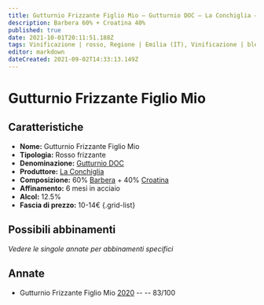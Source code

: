 ```yaml
---
title: Gutturnio Frizzante Figlio Mio – Gutturnio DOC – La Conchiglia – Emilia (IT) – 10-14€ – 2★
description: Barbera 60% + Croatina 40% 
published: true
date: 2021-10-01T20:11:51.188Z
tags: Vinificazione | rosso, Regione | Emilia (IT), Vinificazione | blend, Vinificazione | frizzante, Valutazioni | 2 stelle, Vitigni | Barbera, Vitigni | Croatina, Prezzi | 10-14€ 
editor: markdown
dateCreated: 2021-09-02T14:33:13.149Z
---
```


# Gutturnio Frizzante Figlio Mio 

## Caratteristiche
- **Nome:** Gutturnio Frizzante Figlio Mio 
- **Tipologia:** Rosso frizzante
- **Denominazione:** [Gutturnio DOC](/denominazioni/Italia/Emilia/DOC-Gutturnio)
- **Produttore:** [La Conchiglia](/produttori/Italia/Emilia/La-Conchiglia) 
- **Composizione:** 60% [Barbera](/vitigni/Italia/bacca-nera/barbera) + 40% [Croatina](/vitigni/Italia/bacca-nera/croatina)
- **Affinamento:** 6 mesi in acciaio 
- **Alcol:** 12.5%
- **Fascia di prezzo:** 10-14€
{.grid-list}

## Possibili abbinamenti
*Vedere le singole annate per abbinamenti specifici*


## Annate
- Gutturnio Frizzante Figlio Mio [2020](/vini/Italia/Emilia/La-Conchiglia/Gutturnio-Frizzante-Figlio-Mio/2020) -- <span class="star-2"></span> -- 83/100
